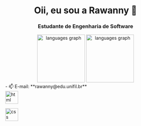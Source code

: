 <h1 align="center">Oii, eu sou a Rawanny 👋</h1>
<h3 align="center">Estudante de Engenharia de Software </h3>

<div align="center">
  <img src="https://github-readme-stats.vercel.app/api?username=RawannyCanela&theme=dracula&hide" height="150" alt="languages graph"  />
  <img src="https://github-readme-stats.vercel.app/api/top-langs?username=RawannyCanela&locale=en&hide_title=false&layout=compact&card_width=320&langs_count=5&theme=dracula&hide_border=false&order=2" height="150" alt="languages graph"  />
</div>
- 📫 E-mail: **rawanny@edu.unifil.br**

<div align="left">
  <img src="https://cdn-icons-png.flaticon.com/512/174/174854.png" alt="html" width="40" height= "40"/> </a> </p>
<img src="[https://cdn.worldvectorlogo.com/logos/arduino-1.svg](https://icones.pro/wp-content/uploads/2022/08/css3.png)" alt="css" width="40" height= "40"/> </a> </p>
</div>
